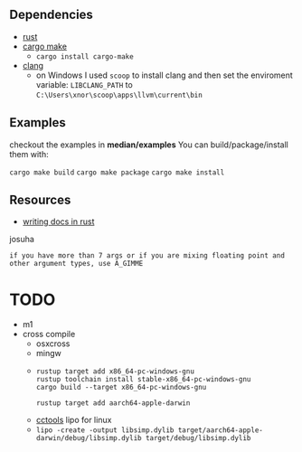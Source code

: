 ## Dependencies

* [rust](https://rustup.rs/)
* [cargo make](https://github.com/sagiegurari/cargo-make)
  * `cargo install cargo-make`
* [clang](https://clang.llvm.org/)
  * on Windows I used `scoop` to install clang and then set the enviroment variable: `LIBCLANG_PATH` to `C:\Users\xnor\scoop\apps\llvm\current\bin`

## Examples

checkout the examples in **median/examples**
You can build/package/install them with:

`cargo make build`
`cargo make package`
`cargo make install`

## Resources
- [writing docs in rust](https://facility9.com/2016/05/writing-documentation-in-rust/)

josuha
```
if you have more than 7 args or if you are mixing floating point and other argument types, use A_GIMME
```

# TODO

* m1
* cross compile
  * osxcross
  * mingw
  * ```
    rustup target add x86_64-pc-windows-gnu
    rustup toolchain install stable-x86_64-pc-windows-gnu
    cargo build --target x86_64-pc-windows-gnu

    rustup target add aarch64-apple-darwin

    ```
  * [cctools](https://github.com/tpoechtrager/cctools-port) lipo for linux
  * `lipo -create -output libsimp.dylib target/aarch64-apple-darwin/debug/libsimp.dylib target/debug/libsimp.dylib`

